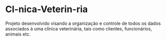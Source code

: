 # Cl-nica-Veterin-ria
Projeto desenvolvido visando a organização e controle de todos os dados associados à uma clínica veterinária, tais como clientes, funcionários, animais etc.
